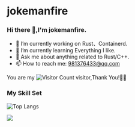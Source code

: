 # jokemanfire
### Hi there 👋,I'm jokemanfire.

- 🔭 I’m currently working on Rust、Containerd.
- 🌱 I’m currently learning Everything I like.
- 💬 Ask me about anything related to Rust/C++.
- 📫 How to reach me: 981376433@qq.com




You are my ![Visitor Count](https://profile-counter.glitch.me/jokemanfire/count.svg) visitor,Thank You!:raising_hand::raising_hand:

### My Skill Set
![Top Langs](https://github-readme-stats.vercel.app/api/top-langs/?username=jokemanfire&layout=compact&theme=tokyonight)


![](https://github-readme-stats.vercel.app/api?username=jokemanfire&show_icons=true&theme=transparent)
